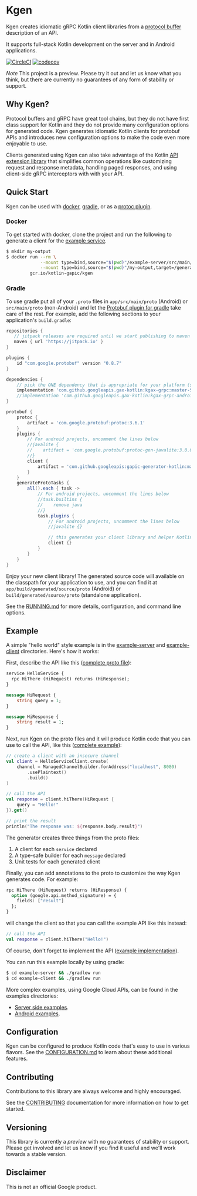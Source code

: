# Kgen

Kgen creates idiomatic gRPC Kotlin client libraries from a [protocol buffer](https://developers.google.com/protocol-buffers/docs/proto3) description of an API.

It supports full-stack Kotlin development on the server and in Android applications.

[![CircleCI](https://circleci.com/gh/googleapis/gapic-generator-kotlin/tree/master.svg?style=svg)](https://circleci.com/gh/googleapis/gapic-generator-kotlin/tree/master)
[![codecov](https://codecov.io/gh/googleapis/gapic-generator-kotlin/branch/master/graph/badge.svg)](https://codecov.io/gh/googleapis/gapic-generator-kotlin)

*Note* This project is a preview. Please try it out and let us know what you think, but there 
are currently no guarantees of any form of stability or support.

## Why Kgen?

Protocol buffers and gRPC have great tool chains, but they do not have first class support for Kotlin and 
they do not provide many configuration options for generated code. Kgen generates idiomatic Kotlin clients
for protobuf APIs and introduces new configuration options to make the code even more enjoyable to use.

Clients generated using Kgen can also take advantage of the Kotlin [API extension library](https://github.com/googleapis/gax-kotlin)
that simplifies common operations like customizing request and response metadata, handling paged responses, and
using client-side gRPC interceptors with with your API.

## Quick Start

Kgen can be used with [docker](https://www.docker.com/), [gradle](https://gradle.org/), 
or as a [protoc plugin](https://developers.google.com/protocol-buffers/). 

### Docker

To get started with docker, clone the project and run the following to generate a client for the [example service](example-server).

```bash
$ mkdir my-output 
$ docker run --rm \
             --mount type=bind,source="$(pwd)"/example-server/src/main/proto,target=/proto \
             --mount type=bind,source="$(pwd)"/my-output,target=/generated \
         gcr.io/kotlin-gapic/kgen
```

### Gradle

To use gradle put all of your `.proto` files in `app/src/main/proto` (Android) or `src/main/proto` (non-Android)
and let the [Protobuf plugin for gradle](https://github.com/google/protobuf-gradle-plugin) take care
of the rest. For example, add the following sections to your application's `build.gradle`:

```groovy
repositories {
   // jitpack releases are required until we start publishing to maven
   maven { url 'https://jitpack.io' }
}

plugins {
    id "com.google.protobuf" version "0.8.7"
}

dependencies {
    // pick the ONE dependency that is appropriate for your platform (server or Android) 
    implementation 'com.github.googleapis.gax-kotlin:kgax-grpc:master-SNAPSHOT'
    //implementation 'com.github.googleapis.gax-kotlin:kgax-grpc-android:master-SNAPSHOT'
}

protobuf {
    protoc {
        artifact = 'com.google.protobuf:protoc:3.6.1'
    }
    plugins {
        // For android projects, uncomment the lines below
        //javalite {
        //    artifact = 'com.google.protobuf:protoc-gen-javalite:3.0.0'
        //}
        client {
            artifact = 'com.github.googleapis:gapic-generator-kotlin:master-SNAPSHOT:core@jar'
        }
    }
    generateProtoTasks {
        all().each { task ->
            // For android projects, uncomment the lines below
            //task.builtins {
            //    remove java
            //}
            task.plugins {
                // For android projects, uncomment the lines below
                //javalite {}

                // this generates your client library and helper Kotlin builders!
                client {}
            }
        }
    }
}

```

Enjoy your new client library! The generated source code will available on the classpath
for your application to use, and you can find it at `app/build/generated/source/proto`
(Android) or `build/generated/source/proto` (standalone application).

See the [RUNNING.md](RUNNING.md) for more details, configuration, and command line options.

## Example

A simple "hello world" style example is in the [example-server](example-server)
and [example-client](example-client) directories. Here's how it works:

First, describe the API like this ([complete proto file](example-server/src/main/proto/google/example/hello.proto)):
    
```proto
service HelloService {
  rpc HiThere (HiRequest) returns (HiResponse);
}

message HiRequest {
    string query = 1;
}

message HiResponse {
    string result = 1;
}
```

Next, run Kgen on the proto files and it will produce Kotlin code that you can use to call
the API, like this ([complete example](example-client/src/main/kotlin/example/Client.kt)):
    
```kotlin
// create a client with an insecure channel
val client = HelloServiceClient.create(
    channel = ManagedChannelBuilder.forAddress("localhost", 8080)
        .usePlaintext()
        .build()
)

// call the API
val response = client.hiThere(HiRequest {
    query = "Hello!"
}).get()

// print the result
println("The response was: ${response.body.result}")
```

The generator creates three things from the proto files:
1. A client for each `service` declared
1. A type-safe builder for each `message` declared
1. Unit tests for each generated client

Finally, you can add annotations to the proto to customize the way Kgen generates code. For example:

```proto
rpc HiThere (HiRequest) returns (HiResponse) {
  option (google.api.method_signature) = {
    fields: ["result"]
  };
}
```

will change the client so that you can call the example API like this instead:

```kotlin
// call the API
val response = client.hiThere("Hello!")
```

Of course, don't forget to implement the API ([example implementation](example-server/src/main/kotlin/example/ExampleServer.kt)).

You can run this example locally by using gradle:

```bash
$ cd example-server && ./gradlew run
$ cd example-client && ./gradlew run
```

More complex examples, using Google Cloud APIs, can be found in the examples directories:
  + [Server side examples](example-api-cloud-clients/README.md).
  + [Android examples](example-api-cloud-clients-android/README.md).

## Configuration

Kgen can be configured to produce Kotlin code that's easy to use in various flavors. See the
[CONFIGURATION.md](CONFIGURATION.md) to learn about these additional features.

## Contributing

Contributions to this library are always welcome and highly encouraged.

See the [CONTRIBUTING](CONTRIBUTING.md) documentation for more information on how to get started.

## Versioning

This library is currently a *preview* with no guarantees of stability or support. Please get involved and let us know
if you find it useful and we'll work towards a stable version.

## Disclaimer

This is not an official Google product.
